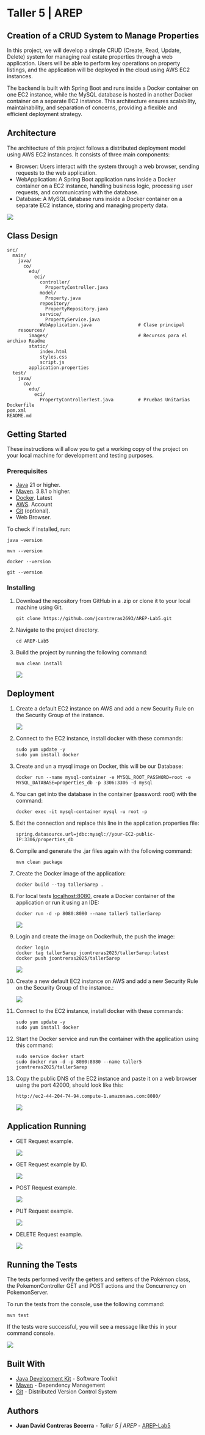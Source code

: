 # Taller 5 | AREP

## Creation of a CRUD System to Manage Properties

In this project, we will develop a simple CRUD (Create, Read, Update, Delete) system for managing real estate properties through a web application. Users will be able to perform key operations on property listings, and the application will be deployed in the cloud using AWS EC2 instances.

The backend is built with Spring Boot and runs inside a Docker container on one EC2 instance, while the MySQL database is hosted in another Docker container on a separate EC2 instance. This architecture ensures scalability, maintainability, and separation of concerns, providing a flexible and efficient deployment strategy.

## Architecture

The architecture of this project follows a distributed deployment model using AWS EC2 instances. It consists of three main components:

- Browser: Users interact with the system through a web browser, sending requests to the web application.
- WebApplication: A Spring Boot application runs inside a Docker container on a EC2 instance, handling business logic, processing user requests, and communicating with the database.
- Database: A MySQL database runs inside a Docker container on a separate EC2 instance, storing and managing property data.

![](src/main/resources/images/architecture.png)

## Class Design

```
src/
  main/
    java/
      co/
        edu/
          eci/
            controller/
              PropertyController.java
            model/
              Property.java
            repository/
              PropertyRepository.java
            service/
              PropertyService.java
            WebApplication.java                 # Clase principal
    resources/
        images/                                 # Recursos para el archivo Readme
        static/            
            index.html
            styles.css
            script.js
        application.properties
  test/
    java/
      co/
        edu/
          eci/
            PropertyControllerTest.java         # Pruebas Unitarias
Dockerfile
pom.xml
README.md
```

## Getting Started

These instructions will allow you to get a working copy of the project on your local machine for development and testing purposes.

### Prerequisites

- [Java](https://www.oracle.com/co/java/technologies/downloads/) 21 or higher.
- [Maven](https://maven.apache.org/download.cgi). 3.8.1 o higher.
- [Docker](https://www.docker.com/products/docker-desktop/). Latest
- [AWS](https://aws.amazon.com/). Account
- [Git](https://git-scm.com/downloads) (optional).
- Web Browser.

To check if installed, run:

```
java -version
```
```
mvn --version
```
```
docker --version
```
```
git --version
```

### Installing

1. Download the repository from GitHub in a .zip or clone it to your local machine using Git.

    ```
    git clone https://github.com/jcontreras2693/AREP-Lab5.git
    ```
   
2. Navigate to the project directory.

    ```
    cd AREP-Lab5
    ```
   
3. Build the project by running the following command:

    ```
    mvn clean install
    ```

   ![](src/main/resources/images/succes.png)

## Deployment

1. Create a default EC2 instance on AWS and add a new Security Rule on the Security Group of the instance.

   ![](src/main/resources/images/security-db.png)

2. Connect to the EC2 instance, install docker with these commands:

    ```
    sudo yum update -y
    sudo yum install docker
    ```

3. Create and un a mysql image on Docker, this will be our Database:

    ```
    docker run --name mysql-container -e MYSQL_ROOT_PASSWORD=root -e MYSQL_DATABASE=properties_db -p 3306:3306 -d mysql
    ```

4. You can get into the database in the container (password: root) with the command:

    ```
    docker exec -it mysql-container mysql -u root -p
    ```
   
5. Exit the connection and replace this line in the application.properties file:

    ```
    spring.datasource.url=jdbc:mysql://your-EC2-public-IP:3306/properties_db
    ```
   
6. Compile and generate the .jar files again with the following command:

    ```
    mvn clean package
    ```

7. Create the Docker image of the application:

    ```
    docker build --tag taller5arep .
    ```

8. For local tests [localhost:8080](http://localhost:8080/), create a Docker container of the application or run it using an IDE:

    ```
    docker run -d -p 8080:8080 --name taller5 taller5arep
    ```

   ![](src/main/resources/images/local-homepage.png)

9. Login and create the image on Dockerhub, the push the image:

    ```
    docker login
    docker tag taller5arep jcontreras2025/taller5arep:latest
    docker push jcontreras2025/taller5arep
    ```

    ![](src/main/resources/images/docker-hub.png)

10. Create a new default EC2 instance on AWS and add a new Security Rule on the Security Group of the instance.:

    ![](src/main/resources/images/security-app.png)

11. Connect to the EC2 instance, install docker with these commands:

    ```
    sudo yum update -y
    sudo yum install docker
    ```

12. Start the Docker service and run the container with the application using this command:

    ```
    sudo service docker start
    sudo docker run -d -p 8080:8080 --name taller5 jcontreras2025/taller5arep
    ```

13. Copy the public DNS of the EC2 instance and paste it on a web browser using the port 42000, should look like this:

    ```
    http://ec2-44-204-74-94.compute-1.amazonaws.com:8080/
    ```
    
    ![](src/main/resources/images/homepage.png)


## Application Running

- GET Request example.

  ![](src/main/resources/images/get.png)

- GET Request example by ID.

  ![](src/main/resources/images/getid.png)

- POST Request example.

  ![](src/main/resources/images/post.png)

- PUT Request example.

  ![](src/main/resources/images/put.png)

- DELETE Request example.

  ![](src/main/resources/images/delete.png)

## Running the Tests

The tests performed verify the getters and setters of the Pokémon class, the PokemonController GET and POST actions and the Concurrency on PokemonServer.

To run the tests from the console, use the following command:

```
mvn test
```

If the tests were successful, you will see a message like this in your command console.

![](src/main/resources/images/tests.png)

## Built With

* [Java Development Kit](https://www.oracle.com/co/java/technologies/downloads/) - Software Toolkit
* [Maven](https://maven.apache.org/) - Dependency Management
* [Git](https://git-scm.com/) - Distributed Version Control System

## Authors

* **Juan David Contreras Becerra** - *Taller 5 | AREP* - [AREP-Lab5](https://github.com/jcontreras2693/AREP-Lab5.git)

